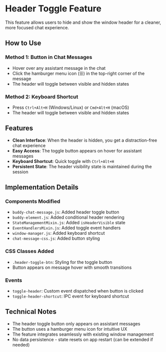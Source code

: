 # Header Toggle Feature

This feature allows users to hide and show the window header for a cleaner, more focused chat experience.

## How to Use

### Method 1: Button in Chat Messages
- Hover over any assistant message in the chat
- Click the hamburger menu icon (☰) in the top-right corner of the message
- The header will toggle between visible and hidden states

### Method 2: Keyboard Shortcut
- Press `Ctrl+Alt+H` (Windows/Linux) or `Cmd+Alt+H` (macOS)
- The header will toggle between visible and hidden states

## Features

- **Clean Interface**: When the header is hidden, you get a distraction-free chat experience
- **Easy Access**: The toggle button appears on hover for assistant messages
- **Keyboard Shortcut**: Quick toggle with `Ctrl+Alt+H`
- **Persistent State**: The header visibility state is maintained during the session

## Implementation Details

### Components Modified
- `buddy-chat-message.js`: Added header toggle button
- `buddy-element.js`: Added conditional header rendering
- `StateManagementMixin.js`: Added `isHeaderVisible` state
- `EventHandlersMixin.js`: Added toggle event handlers
- `window-manager.js`: Added keyboard shortcut
- `chat-message-css.js`: Added button styling

### CSS Classes Added
- `.header-toggle-btn`: Styling for the toggle button
- Button appears on message hover with smooth transitions

### Events
- `toggle-header`: Custom event dispatched when button is clicked
- `toggle-header-shortcut`: IPC event for keyboard shortcut

## Technical Notes

- The header toggle button only appears on assistant messages
- The button uses a hamburger menu icon for intuitive UX
- The feature integrates seamlessly with existing window management
- No data persistence - state resets on app restart (can be extended if needed)